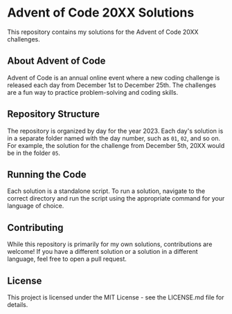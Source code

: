 # Advent of Code 20XX Solutions

This repository contains my solutions for the Advent of Code 20XX challenges.

## About Advent of Code

Advent of Code is an annual online event where a new coding challenge is released each day from December 1st to December 25th. The challenges are a fun way to practice problem-solving and coding skills.

## Repository Structure

The repository is organized by day for the year 2023. Each day's solution is in a separate folder named with the day number, such as `01`, `02`, and so on. For example, the solution for the challenge from December 5th, 20XX would be in the folder `05`.

## Running the Code

Each solution is a standalone script. To run a solution, navigate to the correct directory and run the script using the appropriate command for your language of choice.

## Contributing

While this repository is primarily for my own solutions, contributions are welcome! If you have a different solution or a solution in a different language, feel free to open a pull request.

## License

This project is licensed under the MIT License - see the LICENSE.md file for details.
